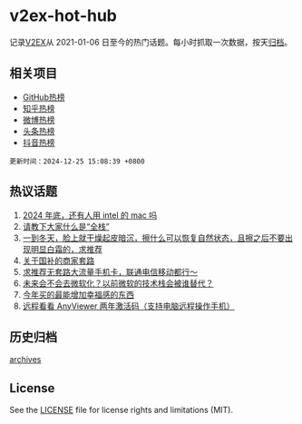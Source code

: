 # v2ex-hot-hub

 记录[V2EX](https://www.v2ex.com/)从 2021-01-06 日至今的热门话题。每小时抓取一次数据，按天[归档](archives)。
 
 ## 相关项目

- [GitHub热榜](https://github.com/snaildev/github-hot-hub)
- [知乎热榜](https://github.com/snaildev/zhihu-hot-hub)
- [微博热榜](https://github.com/snaildev/weibo-hot-hub)
- [头条热榜](https://github.com/snaildev/toutiao-hot-hub)
- [抖音热榜](https://github.com/snaildev/douyin-hot-hub)


 `更新时间：2024-12-25 15:08:39 +0800`

## 热议话题

1. [2024 年底，还有人用 intel 的 mac 吗](https://www.v2ex.com/t/1099961)
1. [请教下大家什么是“全栈”](https://www.v2ex.com/t/1100069)
1. [一到冬天，脸上就干燥起皮暗沉，擦什么可以恢复自然状态，且擦之后不要出现明显白霜的，求推荐](https://www.v2ex.com/t/1100062)
1. [关于国补的商家套路](https://www.v2ex.com/t/1100063)
1. [求推荐无套路大流量手机卡，联通电信移动都行～](https://www.v2ex.com/t/1100054)
1. [未来会不会去微软化？以前微软的技术栈会被谁替代？](https://www.v2ex.com/t/1100184)
1. [今年买的最能增加幸福感的东西](https://www.v2ex.com/t/1100004)
1. [远程看看 AnyViewer 两年激活码（支持电脑远程操作手机）](https://www.v2ex.com/t/1100072)

## 历史归档

[archives](archives)

## License

See the [LICENSE](LICENSE) file for license rights and limitations (MIT).
